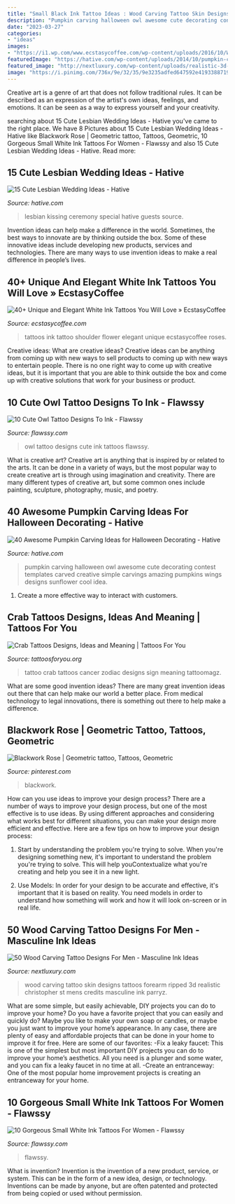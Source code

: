 ```yaml
---
title: "Small Black Ink Tattoo Ideas : Wood Carving Tattoo Skin Designs Tattoos Forearm Ripped 3d Realistic Christopher St Mens Credits Masculine Ink Parryz"
description: "Pumpkin carving halloween owl awesome cute decorating contest templates carved creative simple carvings amazing pumpkins wings designs sunflower cool idea"
date: "2023-03-27"
categories:
- "ideas"
images:
- "https://i1.wp.com/www.ecstasycoffee.com/wp-content/uploads/2016/10/White-Ink-Flower-Tattoo-on-Shoulder.jpg?resize=550%2C666"
featuredImage: "https://hative.com/wp-content/uploads/2014/10/pumpkin-carving-ideas/5-owl-pumpkin-carving.jpg"
featured_image: "http://nextluxury.com/wp-content/uploads/realistic-3d-wood-carving-block-mens-ripped-skin-inner-forearm-tattoos.jpg"
image: "https://i.pinimg.com/736x/9e/32/35/9e3235adfed647592e4193388719b027.jpg"
---
```



Creative art is a genre of art that does not follow traditional rules. It can be described as an expression of the artist's own ideas, feelings, and emotions. It can be seen as a way to express yourself and your creativity.

	

		
searching about 15 Cute Lesbian Wedding Ideas - Hative you've came to the right place. We have 8 Pictures about 15 Cute Lesbian Wedding Ideas - Hative like Blackwork Rose | Geometric tattoo, Tattoos, Geometric, 10 Gorgeous Small White Ink Tattoos For Women - Flawssy and also 15 Cute Lesbian Wedding Ideas - Hative. Read more:
		
    
## 15 Cute Lesbian Wedding Ideas - Hative

<img loading=lazy src="https://hative.com/wp-content/uploads/2014/11/lesbian-wedding-ideas/2-lesbian-wedding-ideas.jpg" onerror="this.onerror=null;this.src='https://tse2.mm.bing.net/th?id=OIP.wEd2A8CzCXY35FaUi7Gz8wHaLH&amp;pid=15.1';" alt="15 Cute Lesbian Wedding Ideas - Hative">

_Source: hative.com_

>lesbian kissing ceremony special hative guests source. 

	

Invention ideas can help make a difference in the world. Sometimes, the best ways to innovate are by thinking outside the box. Some of these innovative ideas include developing new products, services and technologies. There are many ways to use invention ideas to make a real difference in people’s lives.

    
## 40+ Unique And Elegant White Ink Tattoos You Will Love » EcstasyCoffee

<img loading=lazy src="https://i1.wp.com/www.ecstasycoffee.com/wp-content/uploads/2016/10/White-Ink-Flower-Tattoo-on-Shoulder.jpg?resize=550%2C666" onerror="this.onerror=null;this.src='https://tse1.mm.bing.net/th?id=OIP.G-HxzojfTuuxKhahrxCIDwHaI9&amp;pid=15.1';" alt="40+ Unique and Elegant White Ink Tattoos You Will Love » EcstasyCoffee">

_Source: ecstasycoffee.com_

>tattoos ink tattoo shoulder flower elegant unique ecstasycoffee roses. 

	

Creative ideas: What are creative ideas?
Creative ideas can be anything from coming up with new ways to sell products to coming up with new ways to entertain people. There is no one right way to come up with creative ideas, but it is important that you are able to think outside the box and come up with creative solutions that work for your business or product.

    
## 10 Cute Owl Tattoo Designs To Ink - Flawssy

<img loading=lazy src="http://flawssy.com/wp-content/uploads/2016/06/Small-Owl-Tattoo-Designs.jpg" onerror="this.onerror=null;this.src='https://tse3.mm.bing.net/th?id=OIP.FGU_Xeho7diCw1woC4VWkgHaJ4&amp;pid=15.1';" alt="10 Cute Owl Tattoo Designs To Ink - Flawssy">

_Source: flawssy.com_

>owl tattoo designs cute ink tattoos flawssy. 

	

What is creative art?
Creative art is anything that is inspired by or related to the arts. It can be done in a variety of ways, but the most popular way to create creative art is through using imagination and creativity. There are many different types of creative art, but some common ones include painting, sculpture, photography, music, and poetry.

    
## 40 Awesome Pumpkin Carving Ideas For Halloween Decorating - Hative

<img loading=lazy src="https://hative.com/wp-content/uploads/2014/10/pumpkin-carving-ideas/5-owl-pumpkin-carving.jpg" onerror="this.onerror=null;this.src='https://tse3.mm.bing.net/th?id=OIP.XcqSIcA0dt6b9V5w3XNT1AHaHa&amp;pid=15.1';" alt="40 Awesome Pumpkin Carving Ideas for Halloween Decorating - Hative">

_Source: hative.com_

>pumpkin carving halloween owl awesome cute decorating contest templates carved creative simple carvings amazing pumpkins wings designs sunflower cool idea. 

	

1. Create a more effective way to interact with customers.

    
## Crab Tattoos Designs, Ideas And Meaning | Tattoos For You

<img loading=lazy src="https://www.tattoosforyou.org/wp-content/uploads/2016/03/Crab-Tattoo-Ideas.jpg" onerror="this.onerror=null;this.src='https://tse2.mm.bing.net/th?id=OIP.Q0EabrMXcC5_hig4HK7JbAHaJ5&amp;pid=15.1';" alt="Crab Tattoos Designs, Ideas and Meaning | Tattoos For You">

_Source: tattoosforyou.org_

>tattoo crab tattoos cancer zodiac designs sign meaning tattoomagz. 

	

What are some good invention ideas?
There are many great invention ideas out there that can help make our world a better place. From medical technology to legal innovations, there is something out there to help make a difference.

    
## Blackwork Rose | Geometric Tattoo, Tattoos, Geometric

<img loading=lazy src="https://i.pinimg.com/736x/9e/32/35/9e3235adfed647592e4193388719b027.jpg" onerror="this.onerror=null;this.src='https://tse3.mm.bing.net/th?id=OIP.9bmckXdKrK2wfedy1V3ZEwHaJ_&amp;pid=15.1';" alt="Blackwork Rose | Geometric tattoo, Tattoos, Geometric">

_Source: pinterest.com_

>blackwork. 

	

How can you use ideas to improve your design process?
There are a number of ways to improve your design process, but one of the most effective is to use ideas. By using different approaches and considering what works best for different situations, you can make your design more efficient and effective. Here are a few tips on how to improve your design process:
1. Start by understanding the problem you're trying to solve. When you're designing something new, it's important to understand the problem you're trying to solve. This will help youContextualize what you're creating and help you see it in a new light.

2. Use Models: In order for your design to be accurate and effective, it's important that it is based on reality. You need models in order to understand how something will work and how it will look on-screen or in real life.

    
## 50 Wood Carving Tattoo Designs For Men - Masculine Ink Ideas

<img loading=lazy src="http://nextluxury.com/wp-content/uploads/realistic-3d-wood-carving-block-mens-ripped-skin-inner-forearm-tattoos.jpg" onerror="this.onerror=null;this.src='https://tse3.mm.bing.net/th?id=OIP.JY7rZ5LG3mxdznoRovdw9wHaHa&amp;pid=15.1';" alt="50 Wood Carving Tattoo Designs For Men - Masculine Ink Ideas">

_Source: nextluxury.com_

>wood carving tattoo skin designs tattoos forearm ripped 3d realistic christopher st mens credits masculine ink parryz. 

	

What are some simple, but easily achievable, DIY projects you can do to improve your home?
Do you have a favorite project that you can easily and quickly do? Maybe you like to make your own soap or candles, or maybe you just want to improve your home’s appearance. In any case, there are plenty of easy and affordable projects that can be done in your home to improve it for free. Here are some of our favorites: 
-Fix a leaky faucet: This is one of the simplest but most important DIY projects you can do to improve your home’s aesthetics. All you need is a plunger and some water, and you can fix a leaky faucet in no time at all. 
-Create an entranceway: One of the most popular home improvement projects is creating an entranceway for your home.

    
## 10 Gorgeous Small White Ink Tattoos For Women - Flawssy

<img loading=lazy src="https://www.flawssy.com/wp-content/uploads/2016/06/White-Ink-Foot-Tattoo-1.jpg" onerror="this.onerror=null;this.src='https://tse3.mm.bing.net/th?id=OIP.eAL56p8jYjOLm6LErzHpKQHaJ4&amp;pid=15.1';" alt="10 Gorgeous Small White Ink Tattoos For Women - Flawssy">

_Source: flawssy.com_

>flawssy. 

	

What is invention?
Invention is the invention of a new product, service, or system. This can be in the form of a new idea, design, or technology. Inventions can be made by anyone, but are often patented and protected from being copied or used without permission.

